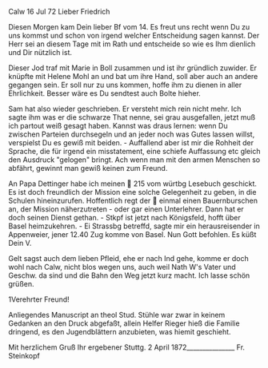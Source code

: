  Calw 16 Jul 72
Lieber Friedrich

Diesen Morgen kam Dein lieber Bf vom 14. Es freut uns recht wenn Du zu uns kommst und schon von irgend welcher Entscheidung sagen kannst. Der Herr sei an diesem Tage mit im Rath und entscheide so wie es Ihm dienlich und Dir nützlich ist.

Dieser Jod traf mit Marie in Boll zusammen und ist ihr gründlich zuwider. Er knüpfte mit Helene Mohl an und bat um ihre Hand, soll aber auch an andere gegangen sein. Er soll nur zu uns kommen, hoffe ihm zu dienen in aller Ehrlichkeit. Besser wäre es Du sendtest auch Bolte hieher.

Sam hat also wieder geschrieben. Er versteht mich rein nicht mehr. Ich sagte ihm was er die schwarze That nenne, sei grau ausgefallen, jetzt muß ich partout weiß gesagt haben. Kannst was draus lernen: wenn Du zwischen Parteien durchsegeln und an jeder noch was Gutes lassen willst, verspielst Du es gewiß mit beiden. - Auffallend aber ist mir die Rohheit der Sprache, die für irgend ein misstatement, eine schiefe Auffassung etc gleich den Ausdruck "gelogen" bringt. Ach wenn man mit den armen Menschen so abfährt, gewinnt man gewiß keinen zum Freund.

An Papa Dettinger habe ich meinen  215 vom würtbg Lesebuch geschickt. Es ist doch freundlich der Mission eine solche Gelegenheit zu geben, in die Schulen hineinzurufen. Hoffentlich regt der  einmal einen Bauernburschen an, der Mission näherzutreten - oder gar einen Unterlehrer. Dann hat er doch seinen Dienst gethan. - Stkpf ist jetzt nach Königsfeld, hofft über Basel heimzukehren. - Ei Strassbg betreffd, sagte mir ein herausreisender in Appenweier, jener 12.40 Zug komme von Basel. Nun Gott befohlen. Es küßt  Dein V.

Gelt sagst auch dem lieben Pfleid, ehe er nach Ind gehe, komme er doch wohl nach Calw, nicht blos wegen uns, auch weil Nath W's Vater und Geschw. da sind und die Bahn den Weg jetzt kurz macht. Ich lasse schön grüßen. 

1Verehrter Freund!

Anliegendes Manuscript an theol Stud. Stühle war zwar in keinem Gedanken an den Druck abgefaßt, allein Helfer Rieger hieß die Familie dringend, es den Jugendblättern anzubieten, was hiemit geschieht.

Mit herzlichem Gruß
 Ihr ergebener
Stuttg. 2 April 1872_______________ Fr. Steinkopf
